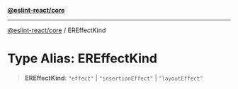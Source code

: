 [**@eslint-react/core**](../README.md)

***

[@eslint-react/core](../README.md) / EREffectKind

# Type Alias: EREffectKind

> **EREffectKind**: `"effect"` \| `"insertionEffect"` \| `"layoutEffect"`
